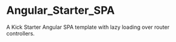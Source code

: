 # Angular_Starter_SPA
A Kick Starter Angular SPA template with lazy loading over router controllers.
